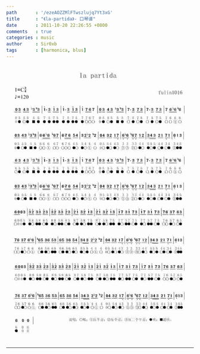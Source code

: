 ```yaml
---
path       : '/ezeAOZZMlFTwszlujq7Yt3xG'
title      : "《la-partida》- 口琴谱"
date       : 2011-10-20 22:26:55 +0800
comments   : true
categories : music
author     : Sir0xb
tags       : [harmonica, blus]
---
```


<img src="/images/2011/2011-10-20-222655.jpg" alt="la-partida" />

***
